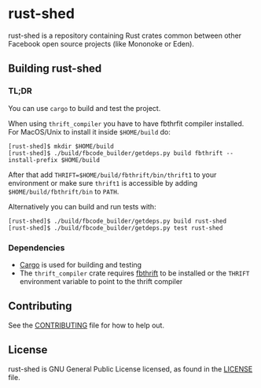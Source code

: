 # rust-shed

rust-shed is a repository containing Rust crates common between other Facebook
open source projects (like Mononoke or Eden).

## Building rust-shed

### TL;DR

You can use `cargo` to build and test the project.

When using `thrift_compiler` you have to have fbthrfit compiler installed.
For MacOS/Unix to install it inside `$HOME/build` do:
```
[rust-shed]$ mkdir $HOME/build
[rust-shed]$ ./build/fbcode_builder/getdeps.py build fbthrift --install-prefix $HOME/build
```
After that add `THRIFT=$HOME/build/fbthrift/bin/thrift1` to your environment or make sure
`thrift1` is accessible by adding `$HOME/build/fbthrift/bin` to `PATH`.

Alternatively you can build and run tests with:
```
[rust-shed]$ ./build/fbcode_builder/getdeps.py build rust-shed
[rust-shed]$ ./build/fbcode_builder/getdeps.py test rust-shed
```

### Dependencies

- [Cargo](https://github.com/rust-lang/cargo) is used for building and testing
- The `thrift_compiler` crate requires
  [fbthrift](https://github.com/facebook/fbthrift) to be installed or the
  `THRIFT` environment variable to point to the thrift compiler

## Contributing

See the [CONTRIBUTING](CONTRIBUTING.md) file for how to help out.

## License
rust-shed is GNU General Public License licensed, as found in the
[LICENSE](LICENSE) file.
